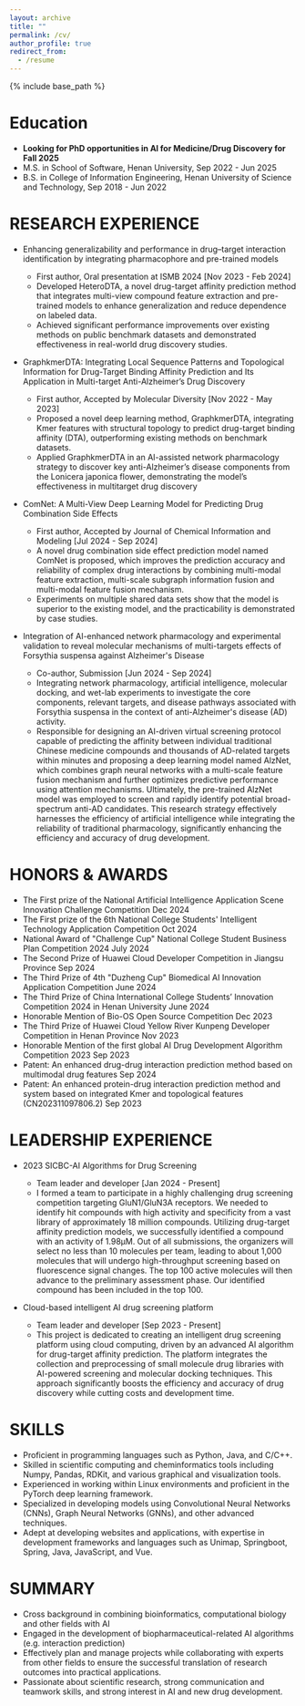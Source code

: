 ```yaml
---
layout: archive
title: ""
permalink: /cv/
author_profile: true
redirect_from:
  - /resume
---
```


{% include base_path %}

Education
======
* **Looking for PhD opportunities in AI for Medicine/Drug Discovery for Fall 2025**
* M.S. in School of Software, Henan University, Sep 2022 - Jun 2025
* B.S. in College of Information Engineering, Henan University of Science and Technology, Sep 2018 - Jun 2022

RESEARCH EXPERIENCE
======
* Enhancing generalizability and performance in drug–target interaction identification by
integrating pharmacophore and pre-trained models
  * First author, Oral presentation at ISMB 2024 [Nov 2023 - Feb 2024]
  * Developed HeteroDTA, a novel drug-target affinity prediction method that integrates multi-view compound feature extraction and pre-trained models to enhance generalization and reduce dependence on labeled data.
  * Achieved significant performance improvements over existing methods on public benchmark datasets and demonstrated effectiveness in real-world drug discovery studies.

* GraphkmerDTA: Integrating Local Sequence Patterns and Topological Information for Drug-Target Binding Affinity Prediction and Its Application in Multi-target Anti-Alzheimer’s Drug
Discovery
  * First author, Accepted by Molecular Diversity [Nov 2022 - May 2023]
  * Proposed a novel deep learning method, GraphkmerDTA, integrating Kmer features with structural topology to predict
drug-target binding affinity (DTA), outperforming existing methods on benchmark datasets.
  * Applied GraphkmerDTA in an AI-assisted network pharmacology strategy to discover key anti-Alzheimer’s disease
components from the Lonicera japonica flower, demonstrating the model’s effectiveness in multitarget drug discovery

* ComNet: A Multi-View Deep Learning Model for Predicting Drug Combination Side Effects
  * First author, Accepted by Journal of Chemical Information and Modeling  [Jul 2024 - Sep 2024]
  * A novel drug combination side effect prediction model named ComNet is proposed, which improves the prediction
accuracy and reliability of complex drug interactions by combining multi-modal feature extraction, multi-scale subgraph
information fusion and multi-modal feature fusion mechanism.
  * Experiments on multiple shared data sets show that the model is superior to the existing model, and the practicability is demonstrated by case studies.

* Integration of AI-enhanced network pharmacology and experimental validation to reveal molecular mechanisms of multi-targets effects of Forsythia suspensa against Alzheimer's Disease
  * Co-author, Submission [Jun 2024 - Sep 2024]
  * Integrating network pharmacology, artificial intelligence, molecular docking, and wet-lab experiments to investigate the core components, relevant targets, and disease pathways associated with Forsythia suspensa in the context of anti-Alzheimer's disease (AD) activity.
  * Responsible for designing an AI-driven virtual screening protocol capable of predicting the affinity between individual traditional Chinese medicine compounds and thousands of AD-related targets within minutes and proposing a deep learning model named AlzNet, which combines graph neural networks with a multi-scale feature fusion mechanism and further optimizes predictive performance using attention mechanisms. Ultimately, the pre-trained AlzNet model was employed to screen and rapidly identify potential broad-spectrum anti-AD candidates. This research strategy effectively harnesses the efficiency of artificial intelligence while integrating the reliability of traditional pharmacology, significantly enhancing the efficiency and accuracy of drug development.
  
HONORS & AWARDS
======
- The First prize of the National Artificial Intelligence Application Scene Innovation Challenge Competition Dec 2024
- The First prize of the 6th National College Students' Intelligent Technology Application Competition Oct 2024
- National Award of "Challenge Cup" National College Student Business Plan Competition 2024 July 2024
- The Second Prize of Huawei Cloud Developer Competition in Jiangsu Province Sep 2024
- The Third Prize of 4th "Duzheng Cup" Biomedical AI Innovation Application Competition June 2024
- The Third Prize of China International College Students’ Innovation Competition 2024 in Henan University June 2024
- Honorable Mention of Bio-OS Open Source Competition Dec 2023
- The Third Prize of Huawei Cloud Yellow River Kunpeng Developer Competition in Henan Province Nov 2023
- Honorable Mention of the first global AI Drug Development Algorithm Competition 2023 Sep 2023
- Patent: An enhanced drug-drug interaction prediction method based on multimodal drug features Sep 2024
- Patent: An enhanced protein-drug interaction prediction method and system based on integrated Kmer and topological features (CN202311097806.2) Sep 2023

LEADERSHIP EXPERIENCE
======

- 2023 SICBC-AI Algorithms for Drug Screening
  - Team leader and developer [Jan 2024 - Present]
  - I formed a team to participate in a highly challenging drug screening competition targeting GluN1/GluN3A receptors. We
needed to identify hit compounds with high activity and specificity from a vast library of approximately 18 million
compounds. Utilizing drug-target affinity prediction models, we successfully identified a compound with an activity of
1.98μM. Out of all submissions, the organizers will select no less than 10 molecules per team, leading to about 1,000
molecules that will undergo high-throughput screening based on fluorescence signal changes. The top 100 active
molecules will then advance to the preliminary assessment phase. Our identified compound has been included in the top 100.

- Cloud-based intelligent AI drug screening platform
  - Team leader and developer [Sep 2023 - Present]
  - This project is dedicated to creating an intelligent drug screening platform using cloud computing, driven by
an advanced AI algorithm for drug-target affinity prediction. The platform integrates the collection and preprocessing of
small molecule drug libraries with AI-powered screening and molecular docking techniques. This approach significantly
boosts the efficiency and accuracy of drug discovery while cutting costs and development time.
  
SKILLS
======
- Proficient in programming languages such as Python, Java, and C/C++.
- Skilled in scientific computing and cheminformatics tools including Numpy, Pandas, RDKit, and various graphical and
visualization tools.
- Experienced in working within Linux environments and proficient in the PyTorch deep learning framework.
- Specialized in developing models using Convolutional Neural Networks (CNNs), Graph Neural Networks (GNNs), and
other advanced techniques.
- Adept at developing websites and applications, with expertise in development frameworks and languages such as Unimap, Springboot, Spring, Java, JavaScript, and Vue.

SUMMARY
======
- Cross background in combining bioinformatics, computational biology and other fields with AI
- Engaged in the development of biopharmaceutical-related AI algorithms (e.g. interaction prediction)
- Effectively plan and manage projects while collaborating with experts from other fields to ensure the successful translation of research outcomes into practical applications.
- Passionate about scientific research, strong communication and teamwork skills, and strong interest in AI and new drug development.
